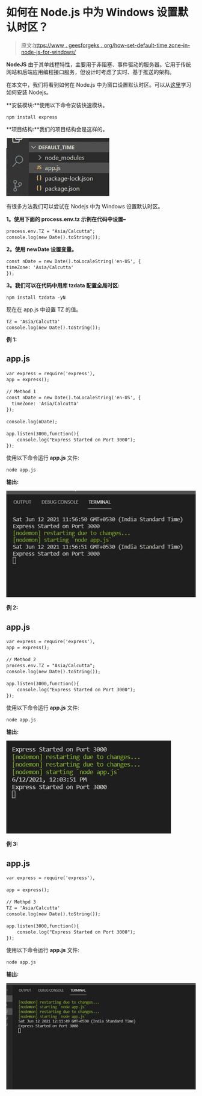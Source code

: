# 如何在 Node.js 中为 Windows 设置默认时区？

> 原文:[https://www . geesforgeks . org/how-set-default-time zone-in-node-js-for-windows/](https://www.geeksforgeeks.org/how-set-default-timezone-in-node-js-for-windows/)

**NodeJS** 由于其单线程特性，主要用于非阻塞、事件驱动的服务器。它用于传统网站和后端应用编程接口服务，但设计时考虑了实时、基于推送的架构。

在本文中，我们将看到如何在 Node.js 中为窗口设置默认时区。可以从[这里](https://www.geeksforgeeks.org/installation-of-node-js-on-windows/)学习如何安装 Nodejs。

**安装模块:**使用以下命令安装快速模块。

```
npm install express
```

**项目结构:**我们的项目结构会是这样的。

![](img/271b83ac90316310f9a0edf5829dabf5.png)

有很多方法我们可以尝试在 Nodejs 中为 Windows 设置默认时区。

**1。使用下面的 process.env.tz 示例在代码中设置–**

```
process.env.TZ = "Asia/Calcutta";
console.log(new Date().toString());
```

**2。使用 newDate 设置变量。**

```
const nDate = new Date().toLocaleString('en-US', {
timeZone: 'Asia/Calcutta'
});
```

**3。我们可以在代码中用库 tzdata 配置全局时区:**

```
npm install tzdata -yN
```

现在在 app.js 中设置 TZ 的值。

```
TZ = 'Asia/Calcutta'
console.log(new Date().toString());
```

**例 1:**

## app.js

```
var express = require('express'),
app = express();

// Method 1
const nDate = new Date().toLocaleString('en-US', {
  timeZone: 'Asia/Calcutta'
});

console.log(nDate);

app.listen(3000,function(){
    console.log("Express Started on Port 3000");
});
```

使用以下命令运行 **app.js** 文件:

```
node app.js
```

**输出:**

![](img/d9e49253f1ec4c4bfc50e335806c1bf2.png)

**例 2:**

## app.js

```
var express = require('express'),
app = express();

// Method 2
process.env.TZ = "Asia/Calcutta";
console.log(new Date().toString());

app.listen(3000,function(){
    console.log("Express Started on Port 3000");
});
```

使用以下命令运行 **app.js** 文件:

```
node app.js
```

**输出:**

![](img/a5171486391008555c78a9a594c8c19f.png)

**例 3:**

## app.js

```
var express = require('express'),

app = express();

// Methpd 3
TZ = 'Asia/Calcutta'
console.log(new Date().toString());

app.listen(3000,function(){
    console.log("Express Started on Port 3000");
});
```

使用以下命令运行 **app.js** 文件:

```
node app.js
```

**输出:**

![](img/5e61e05c184b22758994c4f1faad4b6a.png)